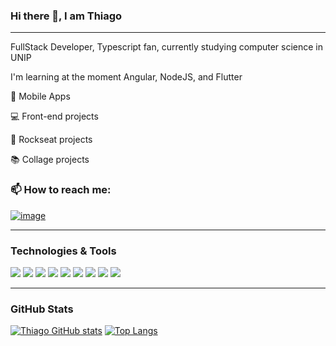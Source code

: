 ### Hi there 👋, I am Thiago
___

FullStack Developer, Typescript fan, currently studying computer science in UNIP

I'm learning at the moment Angular, NodeJS, and Flutter

📱 Mobile Apps

💻 Front-end projects

🚀 Rockseat projects

📚 Collage projects

### 📫  How to reach me:

[![image](https://img.shields.io/badge/LinkedIn-0077B5?style=for-the-badge&logo=linkedin&logoColor=white)](https://www.linkedin.com/in/thiago-oliveira-de-paula/)
___

### Technologies & Tools

![](https://img.shields.io/badge/HTML5-E34F26?style=for-the-badge&logo=html5&logoColor=white)
![](https://img.shields.io/badge/CSS3-1572B6?style=for-the-badge&logo=css3&logoColor=white)
![](https://img.shields.io/badge/TypeScript-007ACC?style=for-the-badge&logo=typescript&logoColor=white)
![](https://img.shields.io/badge/Angular-DD0031?style=for-the-badge&logo=angular&logoColor=white)
![](https://img.shields.io/badge/React_Native-20232A?style=for-the-badge&logo=react&logoColor=61DAFB)
![](https://img.shields.io/badge/Node.js-43853D?style=for-the-badge&logo=node.js&logoColor=white)
![](https://img.shields.io/badge/MySQL-00000F?style=for-the-badge&logo=mysql&logoColor=white)
![](https://img.shields.io/badge/Dart-0175C2?style=for-the-badge&logo=dart&logoColor=white)
![](https://img.shields.io/badge/Flutter-02569B?style=for-the-badge&logo=flutter&logoColor=white)
___

### GitHub Stats

[![Thiago GitHub stats](https://github-readme-stats.vercel.app/api?username=thiagoOpaula&show_icons=true&theme=dark)](https://github.com/thiagoOpaula/github-readme-stats)
[![Top Langs](https://github-readme-stats.vercel.app/api/top-langs/?username=thiagoOpaula&layout=compact&theme=dark)](https://github.com/anuraghazra/github-readme-stats)


<!--
**ThiagoOpaula/ThiagoOpaula** is a ✨ _special_ ✨ repository because its `README.md` (this file) appears on your GitHub profile.

Here are some ideas to get you started:

- 🔭 I’m currently working on ...
- 🌱 I’m currently learning ...
- 👯 I’m looking to collaborate on ...
- 🤔 I’m looking for help with ...
- 💬 Ask me about ...
- 📫 How to reach me: ...
- 😄 Pronouns: ...
- ⚡ Fun fact: ...
-->
